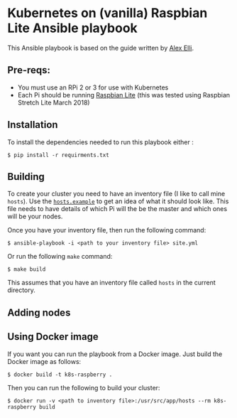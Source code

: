 # Kubernetes on (vanilla) Raspbian Lite Ansible playbook

This Ansible playbook is based on the guide written by [Alex Elli](https://gist.github.com/alexellis/fdbc90de7691a1b9edb545c17da2d975). 

## Pre-reqs:

* You must use an RPi 2 or 3 for use with Kubernetes
* Each Pi should be running [Raspbian Lite](https://www.raspberrypi.org/downloads/raspbian/) (this was tested using Raspbian Stretch Lite March 2018) 

## Installation

To install the dependencies needed to run this playbook either :

```
$ pip install -r requirments.txt
```

## Building

To create your cluster you need to have an inventory file (I like to call mine `hosts`). Use the [`hosts.example`](hosts.example) to get an idea of what it should look like. This file needs to have details of which Pi will the be the master and which ones will be your nodes.

Once you have your inventory file, then run the following command:

```
$ ansible-playbook -i <path to your inventory file> site.yml
```

Or run the following `make` command:

```
$ make build
```

This assumes that you have an inventory file called `hosts` in the current directory.

## Adding nodes

## Using Docker image

If you want you can run the playbook from a Docker image. Just build the Docker image as follows:

```
$ docker build -t k8s-raspberry .
```

Then you can run the following to build your cluster:

```
$ docker run -v <path to inventory file>:/usr/src/app/hosts --rm k8s-raspberry build
```
